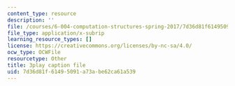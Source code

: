 ```yaml
---
content_type: resource
description: ''
file: /courses/6-004-computation-structures-spring-2017/7d36d81f61495091a73abe62ca61a539_dLeI7A7VezQ.vtt
file_type: application/x-subrip
learning_resource_types: []
license: https://creativecommons.org/licenses/by-nc-sa/4.0/
ocw_type: OCWFile
resourcetype: Other
title: 3play caption file
uid: 7d36d81f-6149-5091-a73a-be62ca61a539
---
```


